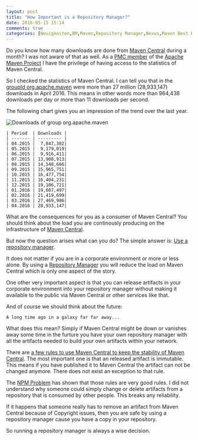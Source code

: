 ```yaml
---
layout: post
title: "How Important is a Repository Manager?"
date: 2016-05-15 15:14
comments: true
categories: [Neuigkeiten,BM,Maven,Repository Manager,Nexus,Maven Best Practice]
---
```

Do you know how many downloads are done from [Maven Central][maven-central]
during a month? I was not aware of that as well. 
As a [PMC member][pmc-member-khmarbaise] of the [Apache Maven Project][apache-maven] I 
have the privilege of having access to the statistics of Maven Central.

So I checked the statistics of Maven Central. I can tell you that in the
[groupId org.apache.maven][ORG.APACHE.MAVEN] were more than 27 million
(28,933,147) downloads in April 2016. This means in other
words more than 964,438 downloads per day or more than 11 downloads per second.

The following chart gives you an impression of the trend over the last year. 

![Downloads of group org.apache.maven](/downloads/files/central/MavenDownloads.png)

```
| Period  | Downloads |
| ------- | --------- |
| 04.2015 |  7,847,302|
| 05.2015 |  9,179,019|
| 06.2015 |  9,916,411|
| 07.2015 | 13,908,913|
| 08.2015 | 14,548,666|
| 09.2015 | 15,965,751|
| 10.2015 | 16,477,754|
| 11.2015 | 16,404,231|
| 12.2015 | 19,106,721|
| 01.2016 | 19,607,497|
| 02.2016 | 21,419,699|
| 03.2016 | 27,469,986| 
| 04.2016 | 28,933,147|
```

What are the consequences for you as a consumer of Maven Central? You should
think about the load you are continously producing on the infrastructure of 
[Maven Central][maven-central-infrastructure].

But now the question arises what can you do? The simple answer is: 
[Use a repository manager][repository-manager].

It does not matter if you are in a corporate environment or more or less alone.
By using a [Repository Manager][repository-manager] you will reduce the load 
on Maven Central which is only one aspect of the story.

One other very important aspect is that you can release artifacts in your 
corporate environment into your repository manager without making it available
to the public via Maven Central or other services like that.

And of course we should think about the future:

```
A long time ago in a galaxy far far away...
```

What does this mean? Simply if Maven Central might be down or vanishes away some time
in the furture you have your own repository manager with all the artifacts needed 
to build your own artifacts within your network.

There are [a few rules to use Maven Central to keep the stability of Maven Central][central-faq].
The most important one is that an released artifact is immutable. This means
if you have published it to Maven Central the artifact can not be changed anymore.
There does not exist an exception to that rule. 

The [NPM Problem][npm-desaster] has shown 
that those rules are very good rules. I did not understand why
someone could simply change or delete artifacts from a repository 
that is consumed by other people. This breaks any reliability.

If it happens that someone really has to remove an artifact from Maven Central because
of Copyright issues, then you are safe by using a repository manager cause
you have a copy in your repository.

So running a repository manager is always a wise decision.

[maven-central]: https://search.maven.org/
[maven-central-infrastructure]: https://central.sonatype.org/pages/about.html
[ORG.APACHE.MAVEN]: https://search.maven.org/#search%7Cga%7C1%7Cg%3A%22org.apache.maven%22
[pmc-member-khmarbaise]: https://maven.apache.org/team-list.html#khmarbaise
[apache-maven]: https://maven.apache.org/
[repository-manager]: https://maven.apache.org/repository-management.html
[npm-desaster]: http://blog.npmjs.org/post/141577284765/kik-left-pad-and-npm
[central-faq]: http://central.sonatype.org/articles/2014/Feb/06/can-i-change-a-component-on-central/
